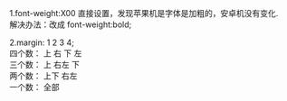 1.font-weight:X00 直接设置，发现苹果机是字体是加粗的，安卓机没有变化.  
解决办法：改成 font-weight:bold;

2.margin: 1 2 3 4;  
四个数： 上 右 下 左  
三个数： 上 右左 下  
两个数： 上下 右左  
一个数： 全部
